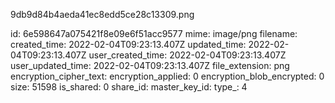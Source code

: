9db9d84b4aeda41ec8edd5ce28c13309.png

id: 6e598647a075421f8e09e6f51acc9577
mime: image/png
filename: 
created_time: 2022-02-04T09:23:13.407Z
updated_time: 2022-02-04T09:23:13.407Z
user_created_time: 2022-02-04T09:23:13.407Z
user_updated_time: 2022-02-04T09:23:13.407Z
file_extension: png
encryption_cipher_text: 
encryption_applied: 0
encryption_blob_encrypted: 0
size: 51598
is_shared: 0
share_id: 
master_key_id: 
type_: 4